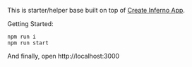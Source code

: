 This is starter/helper base built on top of  [Create Inferno App](https://github.com/infernojs/create-inferno-app).

Getting Started: 
```
npm run i 
npm run start 
```

And finally, open http://localhost:3000
